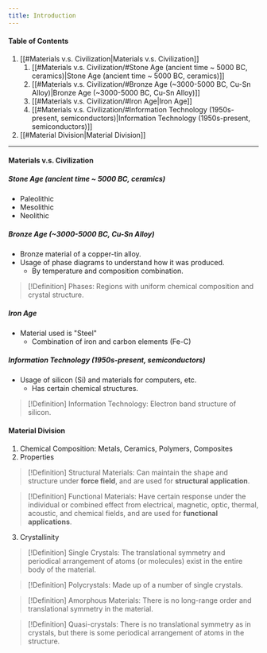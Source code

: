 ```yaml
---
title: Introduction
---
```


#### Table of Contents
1. [[#Materials v.s. Civilization|Materials v.s. Civilization]]
	1. [[#Materials v.s. Civilization/#Stone Age (ancient time ~ 5000 BC, ceramics)|Stone Age (ancient time ~ 5000 BC, ceramics)]]
	2. [[#Materials v.s. Civilization/#Bronze Age (~3000-5000 BC, Cu-Sn Alloy)|Bronze Age (~3000-5000 BC, Cu-Sn Alloy)]]
	3. [[#Materials v.s. Civilization/#Iron Age|Iron Age]]
	4. [[#Materials v.s. Civilization/#Information Technology (1950s-present, semiconductors)|Information Technology (1950s-present, semiconductors)]]
2. [[#Material Division|Material Division]]
---
#### Materials v.s. Civilization
##### Stone Age (ancient time ~ 5000 BC, ceramics)
- Paleolithic
- Mesolithic
- Neolithic
##### Bronze Age (~3000-5000 BC, Cu-Sn Alloy)
- Bronze material of a copper-tin alloy.
- Usage of phase diagrams to understand how it was produced.
	- By temperature and composition combination.
>[!Definition]
>Phases: Regions with uniform chemical composition and crystal structure.
##### Iron Age
- Material used is "Steel"
	- Combination of iron and carbon elements (Fe-C)
##### Information Technology (1950s-present, semiconductors)
- Usage of silicon (Si) and materials for computers, etc.
	- Has certain chemical structures.
>[!Definition]
>Information Technology: Electron band structure of silicon.

#### Material Division
1. Chemical Composition: Metals, Ceramics, Polymers, Composites
2. Properties
>[!Definition]
>Structural Materials: Can maintain the shape and structure under **force field**, and are used for **structural application**.

>[!Definition]
>Functional Materials: Have certain response under the individual or combined effect from electrical, magnetic, optic, thermal, acoustic, and chemical fields, and are used for **functional applications**.	

 3. Crystallinity
>[!Definition]
>Single Crystals: The translational symmetry and periodical arrangement of atoms (or molecules) exist in the entire body of the material.

>[!Definition]
>Polycrystals: Made up of a number of single crystals.

>[!Definition]
>Amorphous Materials: There is no long-range order and translational symmetry in the material.

>[!Definition]
>Quasi-crystals: There is no translational symmetry as in crystals, but there is some periodical arrangement of atoms in the structure.
